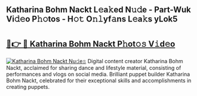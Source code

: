 ## Katharina Bohm Nackt L𝚎a𝚔ed N𝚞𝚍e - Part-Wuk Vi𝚍𝚎o P𝚑𝚘tos - H𝚘𝚝 O𝚗𝚕yf𝚊ns L𝚎a𝚔s yLok5

# <h2><a href="http://kfa0wq.oniu.top/?m=Katharina+Bohm+Nackt">🔗👉 🔴 Katharina Bohm Nackt P𝚑ot𝚘𝚜 V𝚒d𝚎o</a></h2>

[![Katharina Bohm Nackt Nu𝚍e𝚜](https://i.imgur.com/0qMVB7G.gif)](http://kfa0wq.oniu.top/?m=Katharina+Bohm+Nackt)
Digital content creator Katharina Bohm Nackt, acclaimed for sharing dance and lifestyle material, consisting of performances and vlogs on social media. Brilliant puppet builder Katharina Bohm Nackt, celebrated for their exceptional skills and accomplishments in creating puppets.  

